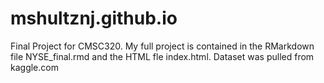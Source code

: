 # mshultznj.github.io

Final Project for CMSC320. My full project is contained in the RMarkdown file NYSE_final.rmd and the HTML fle index.html. Dataset was pulled from kaggle.com
